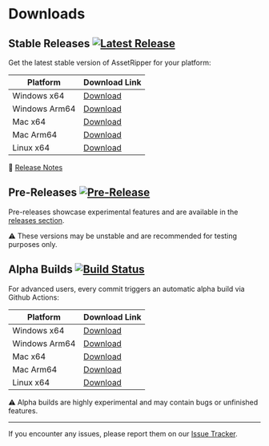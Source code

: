 # Downloads

## Stable Releases [![Latest Release](https://img.shields.io/github/v/release/AssetRipper/AssetRipper?label=Latest%20Release&style=flat-square)](https://github.com/AssetRipper/AssetRipper/releases/latest)

Get the latest stable version of AssetRipper for your platform:

| Platform      | Download Link                                                                                             |
|---------------|-----------------------------------------------------------------------------------------------------------|
| Windows x64   | [Download](https://github.com/AssetRipper/AssetRipper/releases/latest/download/AssetRipper_win_x64.zip)   |
| Windows Arm64 | [Download](https://github.com/AssetRipper/AssetRipper/releases/latest/download/AssetRipper_win_arm64.zip) |
| Mac x64       | [Download](https://github.com/AssetRipper/AssetRipper/releases/latest/download/AssetRipper_mac_x64.zip)   |
| Mac Arm64     | [Download](https://github.com/AssetRipper/AssetRipper/releases/latest/download/AssetRipper_mac_arm64.zip) |
| Linux x64     | [Download](https://github.com/AssetRipper/AssetRipper/releases/latest/download/AssetRipper_linux_x64.zip) |

📝 [Release Notes](https://github.com/AssetRipper/AssetRipper/releases/latest)

## Pre-Releases [![Pre-Release](https://img.shields.io/github/v/release/AssetRipper/AssetRipper?include_prereleases&label=Pre-Release&style=flat-square)](https://github.com/AssetRipper/AssetRipper/releases)

Pre-releases showcase experimental features and are available in the [releases section](https://github.com/AssetRipper/AssetRipper/releases).

⚠️ These versions may be unstable and are recommended for testing purposes only.

## Alpha Builds [![Build Status](https://img.shields.io/github/workflow/status/AssetRipper/AssetRipper/Publish/master?label=Build%20Status&style=flat-square)](https://nightly.link/AssetRipper/AssetRipper/workflows/publish/master)

For advanced users, every commit triggers an automatic alpha build via Github Actions:

| Platform      | Download Link                                                                                               |
|---------------|-------------------------------------------------------------------------------------------------------------|
| Windows x64   | [Download](https://nightly.link/AssetRipper/AssetRipper/workflows/publish/master/AssetRipper_win_x64.zip)   |
| Windows Arm64 | [Download](https://nightly.link/AssetRipper/AssetRipper/workflows/publish/master/AssetRipper_win_arm64.zip) |
| Mac x64       | [Download](https://nightly.link/AssetRipper/AssetRipper/workflows/publish/master/AssetRipper_mac_x64.zip)   |
| Mac Arm64     | [Download](https://nightly.link/AssetRipper/AssetRipper/workflows/publish/master/AssetRipper_mac_arm64.zip) |
| Linux x64     | [Download](https://nightly.link/AssetRipper/AssetRipper/workflows/publish/master/AssetRipper_linux_x64.zip) |

⚠️ Alpha builds are highly experimental and may contain bugs or unfinished features.

---

If you encounter any issues, please report them on our [Issue Tracker](https://github.com/AssetRipper/AssetRipper/issues).